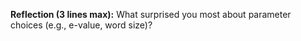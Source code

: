 **Reflection (3 lines max):** What surprised you most about parameter choices (e.g., e-value, word size)?